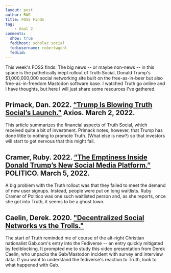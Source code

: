 ```yaml
---
layout: post
author: RWG
title: FOSS Finds
tag:
    - Goal 2
comments: 
  show: true
  fedihost: scholar.social
  fediusername: robertwgehl
  fediid:
---
```

This week's FOSS finds: The big news -- or maybe non-news -- in this space is the pathetically inept rollout of Truth Social, Donald Trump's $1,000,000,000 social networking site built on the free-as-in-beer but also free-as-in-freedom Mastodon software base. I watched Truth go online and I have thoughts, but here I will just share some resources I've gathered.

<!-- more -->

## Primack, Dan. 2022. [“Trump Is Blowing Truth Social’s Launch.”](https://www.axios.com/trump-blowing-truth-social-launch-c2d4f1f0-5440-478a-acfa-b9462b64568c.html) Axios. March 2, 2022.

This article summarizes the financial aspects of Truth Social, which received quite a bit of investment. Primack notes, however, that Trump has done little to nothing to promote Truth. (What else is new?) so that investors will start to get nervous that this might fail.

## Cramer, Ruby. 2022. [“The Emptiness Inside Donald Trump’s New Social Media Platform.”](https://www.politico.com/news/magazine/2022/03/05/truth-social-emptiness-donald-trump-00014355.) POLITICO. March 5, 2022.

A big problem with the Truth rollout was that they failed to meet the demand of new user signups. Instead, people were put on long waitlists. Ruby Cramer of Politico was one such waitlisted person and, as she reports, once she got into Truth, it seems to be a ghost town.

## Caelin, Derek. 2020. ["Decentralized Social Networks vs the Trolls."](https://www.youtube.com/watch?v=yZoASOyfvGQ)

The start of Truth reminded me of course of the alt-right Christian nationalist Gab.com's entry into the Fediverse -- an entry quickly mitigated by fediblocking. It prompted me to study this video presentation from Derek Caelin, who unpacks the Gab/Mastodon incident with survey and interview data. If you want to understand the fediverse's reaction to Truth, look to what happened with Gab.


